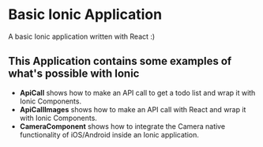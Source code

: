 # Basic Ionic Application

A basic Ionic application written with React :)

## This Application contains some examples of what's possible with Ionic

- **ApiCall** shows how to make an API call to get a todo list and wrap it with Ionic Components.
- **ApiCallImages** shows how to make an API call with React and wrap it with Ionic Components.
- **CameraComponent** shows how to integrate the Camera native functionality of iOS/Android inside an Ionic application.
